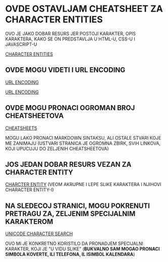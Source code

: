 # OVDE OSTAVLJAM CHEATSHEET ZA CHARACTER ENTITIES

OVO JE JAKO DOBAR RESURS JER POSTOJI KARAKTER, OPIS KARAKTERA, KAKO SE ON PREDSTAVLJA U HTML-U, CSS-U I JAVASCRIPT-U

[CHARACTER ENTITIES](https://brajeshwar.github.io/entities/)

## OVDE MOGU VIDETI I URL ENCODING

[URL ENCODING](http://www.cheat-sheets.org/sites/html.su/urlencoding.html)

[URL ENCODING](https://www.w3schools.com/tags/ref_urlencode.asp)

## OVDE MOGU PRONACI OGROMAN BROJ CHEATSHEETOVA

[CHEATSHEETS](http://www.cheat-sheets.org/)

MOGU LAKO PRONACI MARKDOWN SINTAKSU, ALI OSTALE STVARI KOJE ME ZANIMAJU (USTVARI STRANICA JE OGROMNA ZBIRK, SVIH LINKOVA, KOJI UPUCUJU DO ZELJENIH CHEATSHEETOVA)

## JOS JEDAN DOBAR RESURS VEZAN ZA CHARACTER ENTITY

[CHARCTER ENTITY](https://dev.w3.org/html5/html-author/charref) (VEOM AKRUPNE I LEPE SLIKE KARAKTERA I NJIHOVI CHARACTER ENTITY-I)

## NA SLEDECOJ STRANICI, MOGU POKRENUTI PRETRAGU ZA, ZELJENIM SPECIJALNIM KARAKTEROM

[UNICODE CHARACTER SEARCH](http://www.fileformat.info/info/unicode/char/search.htm)

OVO MI JE KONKRETNO KORISTILO DA PRONADJEM SPECIJALNI KARAKTER, KOJI JE "U VIDU SLIKE" (**BUKVALNO SAM MOGAO PRONACI SIMBOLA KOVERTE, ILI TELEFONA, IL ISIMBOL KALENDARA**)
